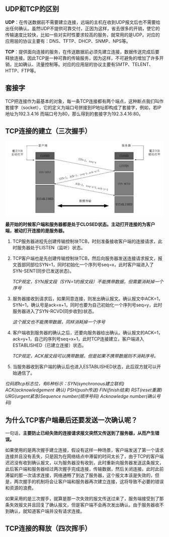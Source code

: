 ## UDP和TCP的区别

**UDP**：在传送数据前不需要建立连接，远端的主机在收到UDP报文后也不需要给出任何确认。虽然UDP不提供可靠交付，正因为这样，省去很多的开销，使它的传输速度比较快，比如一些对实时性要求较高的服务，就常用的是UDP。对应的应用层的协议主要有：DNS、TFTP、DHCP、SNMP、NPS等。

**TCP**：提供面向连接的服务，在传送数据前必须先建立连接，数据传送完成后要释放连接。因此TCP是一种可靠的传输服务，因为这样，不可避免的增加了许多开销，比如确认、流量控制等。对应的应用层的协议主要有SMTP、TELENT、HTTP、FTP等。

## 套接字

TCP把连接作为最基本的对象，每一条TCP连接都有两个端点，这种断点我们叫作套接字（socket），它的定义为端口号拼接到IP地址即构成了套接字，例如，若IP地址为192.3.4.16 而端口号为80，那么得到的套接字为192.3.4.16:80。

## TCP连接的建立（三次握手）

![image-20210316195845018](https://raw.githubusercontent.com/2587696775/Java-Notes-Pics/main/计算机网络/三次握手.png)

**最开始的时候客户端和服务器都是处于CLOSED状态。主动打开连接的为客户端，被动打开连接的是服务器。**

1.  TCP服务器进程先创建传输控制块TCB，时刻准备接收客户端的连接请求，此时服务器处于LISTEN（监听）状态。

2.  TCP客户端也是先创建传输控制块TCB，然后向服务器发送连接请求报文，报文首部同部位SYN=1，同时初始化一个序列号seq=x，此时客户端进入了SYN-SENT(同步已发送状态)。

    *TCP规定，SYN报文段（SYN=1的报文段）不能携带数据，但需要消耗掉一个序号*

3.  服务器接收到请求后，如果同意连接，则发出确认报文。确认报文中ACK=1，SYN=1，确认号是ack=x+1，同时也要为自己初始化一个序列号seq=y，此时服务器进入了SYN-RCVD(同步收到)状态。

    *这个报文也不能携带数据，同样消耗掉一个序号*

4.  客户端收到服务器的确认之后，还要向服务器给出确认。确认报文的ACK=1，ack=y+1，自己的序列号seq=x+1，此时TCP连接建立，客户端进入ESTABLISHED（已建立连接）状态。

    *TCP规定，ACK报文段可以携带数据，但是如果不携带数据则不消耗序号。*

5.  当服务器收到客户端的确认后也进入ESTABLISHED状态，此后双方就可以开始通信了。

*位码即tcp标志位，有6种标示：SYN(synchronous建立联机) ACK(acknowledgement 确认) PSH(push传送) FIN(finish结束) RST(reset重置) URG(urgent紧急)Sequence number(顺序号码) Acknowledge number(确认号码)*

## 为什么TCP客户端最后还要发送一次确认呢？

一句话，**主要防止已经失效的连接请求报文突然又传送到了服务器，从而产生错误。**

如果使用的是两次握手建立连接，假设有这样一种场景，客户端发送了第一个请求连接并且没有丢失，只是因为在网络结点中滞留的时间太长了，由于TCP的客户端迟迟没有收到确认报文，以为服务器没有收到，此时重新向服务器发送这条报文，此后客户端和服务器经过两次握手完成连接，传输数据，然后关闭连接。此时此前滞留的那一次请求连接，网络通畅了到达了服务器，这个报文本该是失效的，但是，两次握手的机制将会让客户端和服务器再次建立连接，这将导致不必要的错误和资源的浪费。

如果采用的是三次握手，就算是那一次失效的报文传送过来了，服务端接受到了那条失效报文并且回复了确认报文，但是客户端不会再次发出确认。由于服务器收不到确认，就知道客户端并没有请求连接。

## TCP连接的释放（四次挥手）


